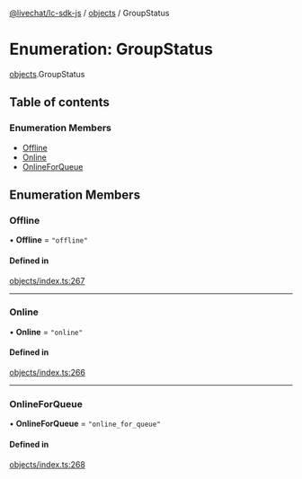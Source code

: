 [@livechat/lc-sdk-js](../README.md) / [objects](../modules/objects.md) / GroupStatus

# Enumeration: GroupStatus

[objects](../modules/objects.md).GroupStatus

## Table of contents

### Enumeration Members

- [Offline](objects.GroupStatus.md#offline)
- [Online](objects.GroupStatus.md#online)
- [OnlineForQueue](objects.GroupStatus.md#onlineforqueue)

## Enumeration Members

### Offline

• **Offline** = ``"offline"``

#### Defined in

[objects/index.ts:267](https://github.com/livechat/lc-sdk-js/blob/a3fdde0/src/objects/index.ts#L267)

___

### Online

• **Online** = ``"online"``

#### Defined in

[objects/index.ts:266](https://github.com/livechat/lc-sdk-js/blob/a3fdde0/src/objects/index.ts#L266)

___

### OnlineForQueue

• **OnlineForQueue** = ``"online_for_queue"``

#### Defined in

[objects/index.ts:268](https://github.com/livechat/lc-sdk-js/blob/a3fdde0/src/objects/index.ts#L268)
